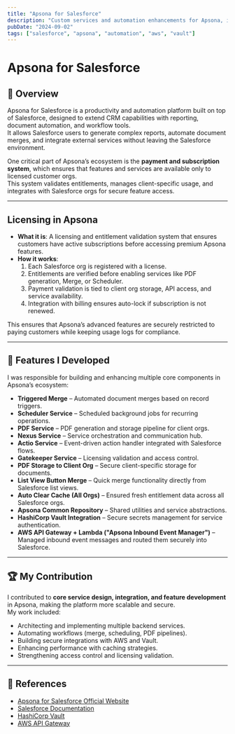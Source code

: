 ```yaml
---
title: "Apsona for Salesforce"
description: "Custom services and automation enhancements for Apsona, integrated with Salesforce ecosystem"
pubDate: "2024-09-02"
tags: ["salesforce", "apsona", "automation", "aws", "vault"]
---
```


# Apsona for Salesforce

## 📌 Overview
Apsona for Salesforce is a productivity and automation platform built on top of Salesforce, designed to extend CRM capabilities with reporting, document automation, and workflow tools.  
It allows Salesforce users to generate complex reports, automate document merges, and integrate external services without leaving the Salesforce environment.  

One critical part of Apsona’s ecosystem is the **payment and subscription system**, which ensures that features and services are available only to licensed customer orgs.  
This system validates entitlements, manages client-specific usage, and integrates with Salesforce orgs for secure feature access.

---

## Licensing in Apsona
- **What it is**: A licensing and entitlement validation system that ensures customers have active subscriptions before accessing premium Apsona features.  
- **How it works**:  
  1. Each Salesforce org is registered with a license.  
  2. Entitlements are verified before enabling services like PDF generation, Merge, or Scheduler.  
  3. Payment validation is tied to client org storage, API access, and service availability.  
  4. Integration with billing ensures auto-lock if subscription is not renewed.  

This ensures that Apsona’s advanced features are securely restricted to paying customers while keeping usage logs for compliance.

---

## 🚀 Features I Developed
I was responsible for building and enhancing multiple core components in Apsona’s ecosystem:

- **Triggered Merge** – Automated document merges based on record triggers.  
- **Scheduler Service** – Scheduled background jobs for recurring operations.  
- **PDF Service** – PDF generation and storage pipeline for client orgs.  
- **Nexus Service** – Service orchestration and communication hub.  
- **Actio Service** – Event-driven action handler integrated with Salesforce flows.  
- **Gatekeeper Service** – Licensing validation and access control.  
- **PDF Storage to Client Org** – Secure client-specific storage for documents.  
- **List View Button Merge** – Quick merge functionality directly from Salesforce list views.  
- **Auto Clear Cache (All Orgs)** – Ensured fresh entitlement data across all Salesforce orgs.  
- **Apsona Common Repository** – Shared utilities and service abstractions.  
- **HashiCorp Vault Integration** – Secure secrets management for service authentication.  
- **AWS API Gateway + Lambda ("Apsona Inbound Event Manager")** – Managed inbound event messages and routed them securely into Salesforce.  

---

## 🏆 My Contribution
I contributed to **core service design, integration, and feature development** in Apsona, making the platform more scalable and secure.  
My work included:
- Architecting and implementing multiple backend services.  
- Automating workflows (merge, scheduling, PDF pipelines).  
- Building secure integrations with AWS and Vault.  
- Enhancing performance with caching strategies.  
- Strengthening access control and licensing validation.  

---

## 🔗 References
- [Apsona for Salesforce Official Website](https://apsona.com)  
- [Salesforce Documentation](https://developer.salesforce.com/)  
- [HashiCorp Vault](https://www.vaultproject.io/)  
- [AWS API Gateway](https://docs.aws.amazon.com/apigateway/)  

